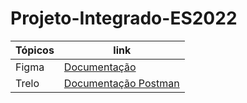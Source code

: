 # Projeto-Integrado-ES2022

| Tópicos  |  link  |
| ------------------- | ------------------- |
|  Figma |  <a href="https://www.figma.com/file/DEznozr1NgAiWg4tmN8YST/Untitled?node-id=0%3A1&t=6xWfBFh682smDAvY-0">Documentação</a>
|  Trelo |  <a href="">Documentação Postman</a>
